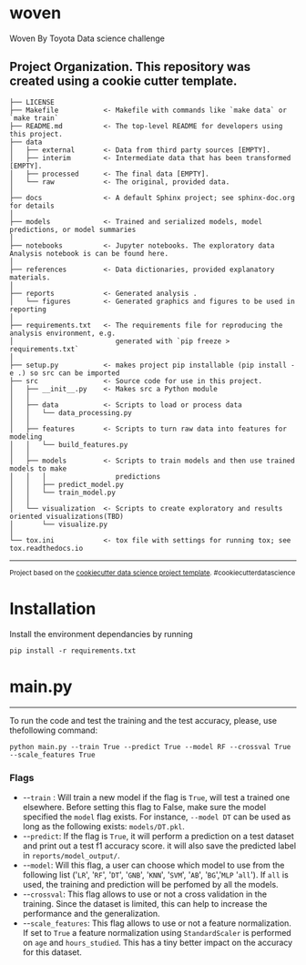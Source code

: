woven
==============================

Woven By Toyota Data science challenge

Project Organization. This repository was created using a cookie cutter template.
------------

    ├── LICENSE
    ├── Makefile           <- Makefile with commands like `make data` or `make train`
    ├── README.md          <- The top-level README for developers using this project.
    ├── data
    │   ├── external       <- Data from third party sources [EMPTY].
    │   ├── interim        <- Intermediate data that has been transformed [EMPTY].
    │   ├── processed      <- The final data [EMPTY].
    │   └── raw            <- The original, provided data.
    │
    ├── docs               <- A default Sphinx project; see sphinx-doc.org for details
    │
    ├── models             <- Trained and serialized models, model predictions, or model summaries
    │
    ├── notebooks          <- Jupyter notebooks. The exploratory data Analysis notebook is can be found here.
    │
    ├── references         <- Data dictionaries, provided explanatory materials.
    │
    ├── reports            <- Generated analysis .
    │   └── figures        <- Generated graphics and figures to be used in reporting
    │
    ├── requirements.txt   <- The requirements file for reproducing the analysis environment, e.g.
    │                         generated with `pip freeze > requirements.txt`
    │
    ├── setup.py           <- makes project pip installable (pip install -e .) so src can be imported
    ├── src                <- Source code for use in this project.
    │   ├── __init__.py    <- Makes src a Python module
    │   │
    │   ├── data           <- Scripts to load or process data
    │   │   └── data_processing.py
    │   │
    │   ├── features       <- Scripts to turn raw data into features for modeling
    │   │   └── build_features.py
    │   │
    │   ├── models         <- Scripts to train models and then use trained models to make
    │   │   │                 predictions
    │   │   ├── predict_model.py
    │   │   └── train_model.py
    │   │
    │   └── visualization  <- Scripts to create exploratory and results oriented visualizations(TBD)
    │       └── visualize.py
    │
    └── tox.ini            <- tox file with settings for running tox; see tox.readthedocs.io


--------

<p><small>Project based on the <a target="_blank" href="https://drivendata.github.io/cookiecutter-data-science/">cookiecutter data science project template</a>. #cookiecutterdatascience</small></p>

# Installation

Install the environment dependancies by running 

`pip install -r requirements.txt`


# main.py
---------------------------------------------------------------------
To run the code and test the training and the test accuracy, please, use thefollowing command:

`python main.py --train True --predict True --model RF --crossval True --scale_features True`

### Flags

* --`train` : Will train a new model if the flag is `True`, will test a trained one elsewhere. Before setting this flag to False, make sure the model specified the `model` flag exists. 
For instance, `--model DT` can be used as long as the following exists: `models/DT.pkl`.
* --`predict`: If the flag is `True`, it will perform a prediction on a test dataset and print out a test f1 accuracy score. it will also save the predicted label in `reports/model_output/`.
* --`model`: Will this flag, a user can choose which model to use from the following list ('`LR`', '`RF`', '`DT`', '`GNB`', '`KNN`', '`SVM`', '`AB`', '`BG`','`MLP` '`all`'). If `all` is used, the training and prediction will be perfomed by all the models.
* --`crossval`: This flag allows to use or not a cross validation in the training. Since the dataset is limited, this can help to increase the performance and the generalization.
* --`scale_features`: This flag allows to use or not a feature normalization. If set to `True` a feature normalization using `StandardScaler` is performed on `age` and `hours_studied`. This has a tiny better impact on the accuracy for this dataset.






